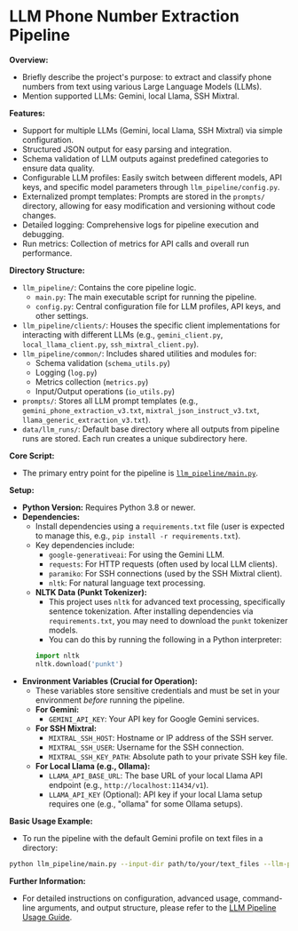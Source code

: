 # LLM Phone Number Extraction Pipeline

**Overview:**
*   Briefly describe the project's purpose: to extract and classify phone numbers from text using various Large Language Models (LLMs).
*   Mention supported LLMs: Gemini, local Llama, SSH Mixtral.

**Features:**
*   Support for multiple LLMs (Gemini, local Llama, SSH Mixtral) via simple configuration.
*   Structured JSON output for easy parsing and integration.
*   Schema validation of LLM outputs against predefined categories to ensure data quality.
*   Configurable LLM profiles: Easily switch between different models, API keys, and specific model parameters through `llm_pipeline/config.py`.
*   Externalized prompt templates: Prompts are stored in the `prompts/` directory, allowing for easy modification and versioning without code changes.
*   Detailed logging: Comprehensive logs for pipeline execution and debugging.
*   Run metrics: Collection of metrics for API calls and overall run performance.

**Directory Structure:**
*   `llm_pipeline/`: Contains the core pipeline logic.
    *   `main.py`: The main executable script for running the pipeline.
    *   `config.py`: Central configuration file for LLM profiles, API keys, and other settings.
*   `llm_pipeline/clients/`: Houses the specific client implementations for interacting with different LLMs (e.g., `gemini_client.py`, `local_llama_client.py`, `ssh_mixtral_client.py`).
*   `llm_pipeline/common/`: Includes shared utilities and modules for:
    *   Schema validation (`schema_utils.py`)
    *   Logging (`log.py`)
    *   Metrics collection (`metrics.py`)
    *   Input/Output operations (`io_utils.py`)
*   `prompts/`: Stores all LLM prompt templates (e.g., `gemini_phone_extraction_v3.txt`, `mixtral_json_instruct_v3.txt`, `llama_generic_extraction_v3.txt`).
*   `data/llm_runs/`: Default base directory where all outputs from pipeline runs are stored. Each run creates a unique subdirectory here.

**Core Script:**
*   The primary entry point for the pipeline is [`llm_pipeline/main.py`](llm_pipeline/main.py:0).

**Setup:**
*   **Python Version:** Requires Python 3.8 or newer.
*   **Dependencies:**
    *   Install dependencies using a `requirements.txt` file (user is expected to manage this, e.g., `pip install -r requirements.txt`).
    *   Key dependencies include:
        *   `google-generativeai`: For using the Gemini LLM.
        *   `requests`: For HTTP requests (often used by local LLM clients).
        *   `paramiko`: For SSH connections (used by the SSH Mixtral client).
        *   `nltk`: For natural language text processing.
    *   **NLTK Data (Punkt Tokenizer):**
        *   This project uses `nltk` for advanced text processing, specifically sentence tokenization. After installing dependencies via `requirements.txt`, you may need to download the `punkt` tokenizer models.
        *   You can do this by running the following in a Python interpreter:
          ```python
          import nltk
          nltk.download('punkt')
          ```
*   **Environment Variables (Crucial for Operation):**
    *   These variables store sensitive credentials and must be set in your environment *before* running the pipeline.
    *   **For Gemini:**
        *   `GEMINI_API_KEY`: Your API key for Google Gemini services.
    *   **For SSH Mixtral:**
        *   `MIXTRAL_SSH_HOST`: Hostname or IP address of the SSH server.
        *   `MIXTRAL_SSH_USER`: Username for the SSH connection.
        *   `MIXTRAL_SSH_KEY_PATH`: Absolute path to your private SSH key file.
    *   **For Local Llama (e.g., Ollama):**
        *   `LLAMA_API_BASE_URL`: The base URL of your local Llama API endpoint (e.g., `http://localhost:11434/v1`).
        *   `LLAMA_API_KEY` (Optional): API key if your local Llama setup requires one (e.g., "ollama" for some Ollama setups).

**Basic Usage Example:**
*   To run the pipeline with the default Gemini profile on text files in a directory:
```bash
python llm_pipeline/main.py --input-dir path/to/your/text_files --llm-profile gemini_default
```

**Further Information:**
*   For detailed instructions on configuration, advanced usage, command-line arguments, and output structure, please refer to the [LLM Pipeline Usage Guide](llm_pipeline/USAGE.md).